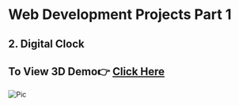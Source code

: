 # Web Development Projects Part 1

## 2. Digital Clock

## To View 3D Demo👉 [Click Here](https://ashutosh-pmishra.github.io/Web-Development-Projects-Part-1/2-Digital_Clock/)

![Pic](https://github.com/Ashutosh-PMishra/Web-Development-Projects-Part-1/blob/main/2-Digital_Clock/preview.png)

